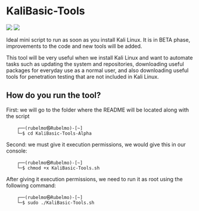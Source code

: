 # KaliBasic-Tools
<img src="https://img.shields.io/badge/Developed%20on-kali%20linux-blueviolet"> <img src="https://img.shields.io/badge/Shell-Bash-blue">

Ideal mini script to run as soon as you install Kali Linux. It is in BETA phase, improvements to the code and new tools will be added.

This tool will be very useful when we install Kali Linux and want to automate tasks such as updating the system and repositories, downloading useful packages for everyday use as a normal user, and also downloading useful tools for penetration testing that are not included in Kali Linux.

## How do you run the tool?

First: we will go to the folder where the README will be located along with the script

```
    ┌──(rubelmo㉿Rubelmo)-[~]
    └─$ cd KaliBasic-Tools-Alpha
```

Second: we must give it execution permissions, we would give this in our console:

```
    ┌──(rubelmo㉿Rubelmo)-[~]
    └─$ chmod +x KaliBasic-Tools.sh
```

After giving it execution permissions, we need to run it as root using the following command:

```
    ┌──(rubelmo㉿Rubelmo)-[~]
    └─$ sudo ./KaliBasic-Tools.sh
```

